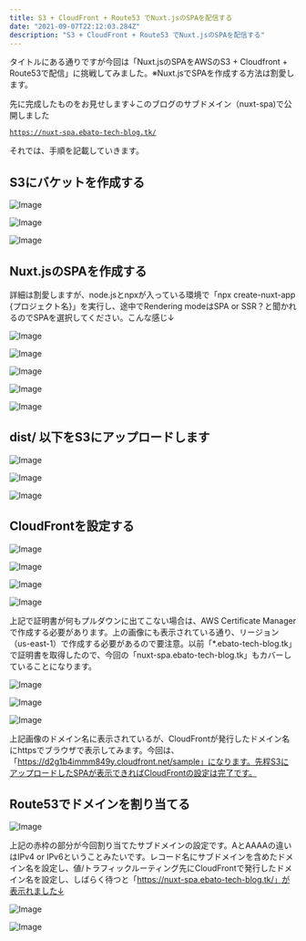 ```yaml
---
title: S3 + CloudFront + Route53 でNuxt.jsのSPAを配信する
date: "2021-09-07T22:12:03.284Z"
description: "S3 + CloudFront + Route53 でNuxt.jsのSPAを配信する"
---
```


タイトルにある通りですが今回は「Nuxt.jsのSPAをAWSのS3 + Cloudfront + Route53で配信」に挑戦してみました。※Nuxt.jsでSPAを作成する方法は割愛します。

先に完成したものをお見せします↓このブログのサブドメイン（nuxt-spa)で公開しました

<a href="https://nuxt-spa.ebato-tech-blog.tk/" target="_blank">`https://nuxt-spa.ebato-tech-blog.tk/`</a>

それでは、手順を記載していきます。

## S3にバケットを作成する

![Image](./img1.png)

![Image](./img2.png)

![Image](./img3.png)

## Nuxt.jsのSPAを作成する

詳細は割愛しますが、node.jsとnpxが入っている環境で「npx create-nuxt-app {プロジェクト名}」を実行し、途中でRendering modeはSPA or SSR？と聞かれるのでSPAを選択してください。こんな感じ↓

![Image](./img4.png)

![Image](./img5.png)

![Image](./img6.png)

![Image](./img7.png)

![Image](./img8.png)

## dist/ 以下をS3にアップロードします

![Image](./img9.png)

![Image](./img10.png)

![Image](./img11.png)

## CloudFrontを設定する

![Image](./img12.png)

![Image](./img13.png)

![Image](./img14.png)

![Image](./img15.png)

上記で証明書が何もプルダウンに出てこない場合は、AWS Certificate Managerで作成する必要があります。上の画像にも表示されている通り、リージョン（us-east-1）で作成する必要があるので要注意。以前「*.ebato-tech-blog.tk」で証明書を取得したので、今回の「nuxt-spa.ebato-tech-blog.tk」もカバーしていることになります。

![Image](./img16.png)

![Image](./img17.png)

![Image](./img18.png)

上記画像のドメイン名に表示されているが、CloudFrontが発行したドメイン名にhttpsでブラウザで表示してみます。今回は、「https://d2g1b4immm849y.cloudfront.net/sample」になります。先程S3にアップロードしたSPAが表示できればCloudFrontの設定は完了です。

## Route53でドメインを割り当てる

![Image](./img19.png)

上記の赤枠の部分が今回割り当てたサブドメインの設定です。AとAAAAの違いはIPv4 or IPv6ということみたいです。レコード名にサブドメインを含めたドメイン名を設定し、値/トラフィックルーティング先にCloudFrontで発行したドメイン名を設定し、しばらく待つと「https://nuxt-spa.ebato-tech-blog.tk/」が表示れました↓

![Image](./img20.png)

![Image](./img21.png)

